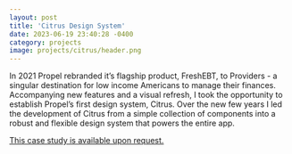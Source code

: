 ```yaml
---
layout: post
title: 'Citrus Design System'
date: 2023-06-19 23:40:28 -0400
category: projects
image: projects/citrus/header.png
---
```


In 2021 Propel rebranded it’s flagship product, FreshEBT, to Providers - a singular destination for low income Americans to manage their finances. Accompanying new features and a visual refresh, I took the opportunity to establish Propel’s first design system, Citrus. Over the new few years I led the development of Citrus from a simple collection of components into a robust and flexible design system that powers the entire app.

[This case study is available upon request.](mailto:lkpttn@gmail.com)
